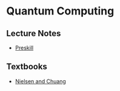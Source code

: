# Quantum Computing


## Lecture Notes

* [Preskill](http://theory.caltech.edu/~preskill/ph229/)


## Textbooks
* [Nielsen and Chuang](http://csis.pace.edu/~ctappert/cs837-19spring/QC-textbook.pdf)
